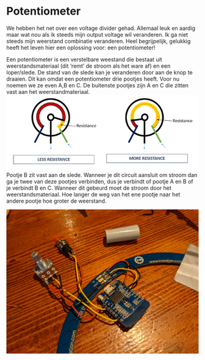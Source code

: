 # Potentiometer
We hebben het net over een voltage divider gehad. Allemaal leuk en aardig maar wat nou als ik steeds mijn output voltage wil veranderen. Ik ga niet steeds mijn weerstand combinatie veranderen. Heel begrijpelijk, gelukkig heeft het leven hier een oplossing voor: een potentiometer! 

Een potentiometer is een verstelbare weestand die bestaat uit weerstandsmateriaal (dit ‘remt’ de stroom als het ware af) en een loper/slede. De stand van de slede kan je veranderen door aan de knop te draaien. Dit kan omdat een potentiometer drie pootjes heeft. Voor nu noemen we ze even A,B en C. De buitenste pootjes zijn A en C die zitten vast aan het weerstandmateriaal.
![Potentiometer aansluiting op esp](../assets/images/Potmeter.png)
Pootje B zit vast aan de slede. Wanneer je dit circuit aansluit om stroom dan ga je twee van deze pootjes verbinden, dus je verbindt of pootje A en B of je verbindt B en C. Wanneer dit gebeurd moet de stroom door het weerstandsmateriaal. Hoe langer de weg van het ene pootje naar het andere pootje hoe groter de weerstand.

![Potentiometer aansluiting op esp](../assets/images/hardware-potentiometer.jpg)
